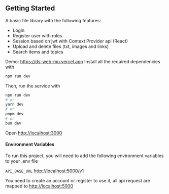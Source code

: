 

## Getting Started
A basic file library with the following features:
 - Login
 - Register user with roles
 - Session based on jwt with Context Provider api (React)
 - Upload and delete files (txt, images and links)
 - Search items and topics

Demo:  https://ds-web-mu.vercel.app
Install all the required dependencies with
```bash
npm run dev
```

Then, run the service with 
```bash
npm run dev
# or
yarn dev
# or
pnpm dev
# or
bun dev
```

Open [http://localhost:3000](http://localhost:3000) 

#### Environment Variables

To run this project, you will need to add the following environment variables to your .env file

`API_BASE_URL` [http://localhost:5000/v1](http://localhost:5000/v1)

You need to create an account or register to use it, all api request are mapped to [http://localhost:5000](http://localhost:5000) 
